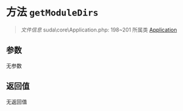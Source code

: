 # 方法 `getModuleDirs`

> *文件信息* suda\core\Application.php: 198~201
> 所属类 [Application](../Application.md)




## 参数


无参数


## 返回值

无返回值
